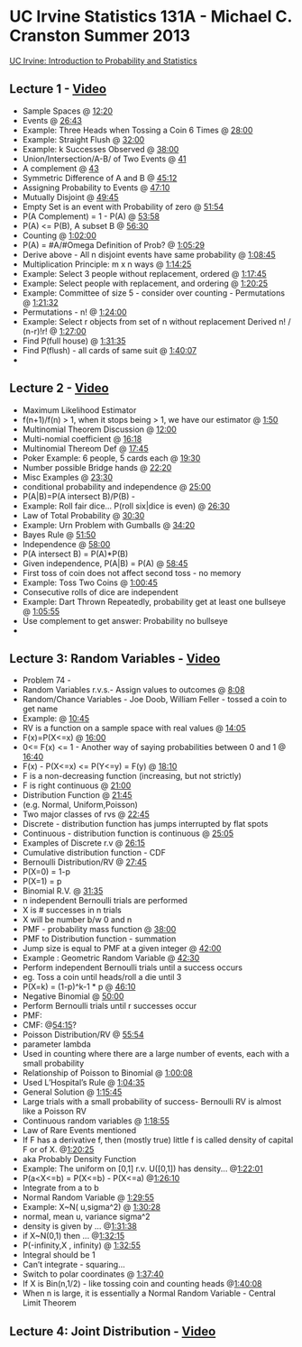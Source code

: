 # UC Irvine Statistics 131A - Michael C. Cranston Summer 2013


[UC Irvine:  Introduction to Probability and Statistics](http://ocw.uci.edu/courses/math_131a_introduction_to_probability_and_statistics.html)

## Lecture 1 - [Video](https://youtu.be/GyN4FotAEt8)
- Sample Spaces @ [12:20](https://youtu.be/GyN4FotAEt8?t=12m20s)
- Events @ [26:43](https://youtu.be/GyN4FotAEt8?t=26m43s)
 - Example: Three Heads when Tossing a Coin 6 Times @  [28:00](https://youtu.be/GyN4FotAEt8?t=28m00s)
- Example: Straight Flush @ [32:00](https://youtu.be/GyN4FotAEt8?t=32m00s)
- Example: k Successes Observed @ [38:00](https://youtu.be/GyN4FotAEt8?t=38m00s)
- Union/Intersection/A-B/ of Two Events @ [41](https://youtu.be/GyN4FotAEt8?t=41m00s)
- A complement @ [43](https://youtu.be/GyN4FotAEt8?t=43m00s)
- Symmetric Difference of A and B @ [45:12](https://youtu.be/GyN4FotAEt8?t=45m12s)
- Assigning Probability to Events @ [47:10](https://youtu.be/GyN4FotAEt8?t=47m10s)
- Mutually Disjoint @ [49:45](https://youtu.be/GyN4FotAEt8?t=49m45s)
- Empty Set is an event with Probability of zero @ [51:54](https://youtu.be/GyN4FotAEt8?t=51m54s)
- P(A Complement) = 1 - P(A) @ [53:58](https://youtu.be/GyN4FotAEt8?t=53m58s)
- P(A) <= P(B), A subset B @ [56:30](https://youtu.be/GyN4FotAEt8?t=56m30s)
 - Counting @ [1:02:00](https://youtu.be/GyN4FotAEt8?t=1h2m)
- P(A) = #A/#Omega Definition of Prob? @ [1:05:29](https://youtu.be/GyN4FotAEt8?t=1h5m29s)
- Derive above - All n disjoint events have same probability @ [1:08:45](https://youtu.be/GyN4FotAEt8?t=1h8m45s)
- Multiplication Principle: m x n ways @ [1:14:25](https://youtu.be/GyN4FotAEt8?t=1h14m25s)
- Example: Select 3 people without replacement, ordered @ [1:17:45](https://youtu.be/GyN4FotAEt8?t=1h17m45s)
- Example: Select people with replacement, and ordering @ [1:20:25](https://youtu.be/GyN4FotAEt8?t=1h20m25s)
- Example: Committee of size 5 - consider over counting - Permutations @ [1:21:32](https://youtu.be/GyN4FotAEt8?t=1h21m32s)
- Permutations - n! @ [1:24:00](https://youtu.be/GyN4FotAEt8?t=1h24m)
- Example: Select r objects from set of n without replacement Derived n! / (n-r)!r! @ [1:27:00](https://youtu.be/GyN4FotAEt8?t=1h27m)
- Find P(full house) @ [1:31:35](https://youtu.be/GyN4FotAEt8?t=1h31m35s)
- Find P(flush) - all cards of same suit @ [1:40:07](https://youtu.be/GyN4FotAEt8?t=1h40m7s)
- 

## Lecture 2 - [Video](https://youtu.be/zboOPK98aGk)
- Maximum Likelihood Estimator
- f(n+1)/f(n) > 1, when it stops being > 1, we have our estimator @ [1:50](https://youtu.be/zboOPK98aGk?t=1m50s)
- Multinomial Theorem Discussion @ [12:00](https://youtu.be/zboOPK98aGk?t=12m)
- Multi-nomial coefficient @ [16:18](https://youtu.be/zboOPK98aGk?t=16m18s)
- Multinomial Thereom Def @ [17:45](https://youtu.be/zboOPK98aGk?t=17m45s)
- Poker Example: 6 people, 5 cards each @ [19:30](https://youtu.be/zboOPK98aGk?t=19m30s)
- Number possible Bridge hands @ [22:20](https://youtu.be/zboOPK98aGk?t=22m20s)
- Misc Examples @ [23:30](https://youtu.be/zboOPK98aGk?t=23m30s)
- conditional probability and independence @ [25:00](https://youtu.be/zboOPK98aGk?t=25m)
- P(A|B)=P(A intersect B)/P(B) - 
- Example: Roll fair dice... P(roll six|dice is even) @ [26:30](https://youtu.be/zboOPK98aGk?t=26m30s)
- Law of Total Probability @ [30:30](https://youtu.be/zboOPK98aGk?t=30m30s)
- Example: Urn Problem with Gumballs @ [34:20](https://youtu.be/zboOPK98aGk?t=34m20s)
- Bayes Rule @ [51:50](https://youtu.be/zboOPK98aGk?t=51m50s)
- Independence @ [58:00](https://youtu.be/zboOPK98aGk?t=58m)
- P(A intersect B) = P(A)*P(B)
- Given independence, P(A|B) = P(A) @ [58:45](https://youtu.be/zboOPK98aGk?t=58m45s)
- First toss of coin does not affect second toss - no memory 
- Example: Toss Two Coins @ [1:00:45](https://youtu.be/zboOPK98aGk?t=1h0m45s)
- Consecutive rolls of dice are independent
- Example: Dart Thrown Repeatedly, probability get at least one bullseye @ [1:05:55](https://youtu.be/zboOPK98aGk?t=1h5m55s)
- Use complement to get answer: Probability no bullseye 
- 
## Lecture 3: Random Variables  - [Video](https://youtu.be/Pj5n3FLE0wM)
- Problem 74 - 
- Random Variables r.v.s.- Assign values to outcomes @ [8:08](https://youtu.be/Pj5n3FLE0wM?t=8m08s)
- Random/Chance Variables - Joe Doob, William Feller - tossed a coin to get name
- Example: @ [10:45](https://youtu.be/Pj5n3FLE0wM?t=10m45s)
- RV is a function on a sample space with real values @ [14:05](https://youtu.be/Pj5n3FLE0wM?t=14m05s)
- F(x)=P(X<=x) @ [16:00](https://youtu.be/Pj5n3FLE0wM?t=16m)
- 0<= F(x) <= 1 - Another way of saying probabilities between 0 and 1 @ [16:40](https://youtu.be/Pj5n3FLE0wM?t=16m40s)
- F(x) - P(X<=x) <= P(Y<=y) = F(y) @ [18:10](https://youtu.be/Pj5n3FLE0wM?t=18m10s)
- F is a non-decreasing function (increasing, but not strictly)
- F is right continuous @ [21:00](https://youtu.be/Pj5n3FLE0wM?t=21m)
- Distribution Function @ [21:45](https://youtu.be/Pj5n3FLE0wM?t=21m45s)
- (e.g. Normal, Uniform,Poisson)
- Two major classes of rvs @ [22:45](https://youtu.be/Pj5n3FLE0wM?t=22m45s)
- Discrete - distribution function has jumps interrupted by flat spots
- Continuous - distribution function is continuous @ [25:05](https://youtu.be/Pj5n3FLE0wM?t=25m05s)
- Examples of Discrete r.v @ [26:15](https://youtu.be/Pj5n3FLE0wM?t=26m15s)
- Cumulative distribution function - CDF
- Bernoulli Distribution/RV @ [27:45](https://youtu.be/Pj5n3FLE0wM?t=27m45s)
- P(X=0) = 1-p
- P(X=1) = p
- Binomial R.V. @ [31:35](https://youtu.be/Pj5n3FLE0wM?t=31m35s)
- n independent Bernoulli trials are performed 
- X is # successes in n trials
- X will be number b/w 0 and n
- PMF - probability mass function @ [38:00](https://youtu.be/Pj5n3FLE0wM?t=38m)
- PMF to Distribution function - summation 
- Jump size is equal to PMF at a given integer @ [42:00](https://youtu.be/Pj5n3FLE0wM?t=42m)
- Example : Geometric Random Variable @ [42:30](https://youtu.be/Pj5n3FLE0wM?t=42m30s)
- Perform independent Bernoulli trials until a success occurs
- eg. Toss a coin until heads/roll a die until 3
- P(X=k) = (1-p)^k-1 * p @ [46:10](https://youtu.be/Pj5n3FLE0wM?t=46m10s)
- Negative Binomial @ [50:00](https://youtu.be/Pj5n3FLE0wM?t=50m)
- Perform Bernoulli trials until r successes occur 
- PMF: 
- CMF: @[54:15](https://youtu.be/Pj5n3FLE0wM?t=54m15s)?
- Poisson Distribution/RV @ [55:54](https://youtu.be/Pj5n3FLE0wM?t=55m54s)
- parameter lambda
- Used in counting where there are a large number of events, each with a small probability 
- Relationship of Poisson to Binomial @ [1:00:08](https://youtu.be/Pj5n3FLE0wM?t=1h0m8s)
- Used L’Hospital’s Rule @ [1:04:35](https://youtu.be/Pj5n3FLE0wM?t=1h04m35s)
- General Solution @ [1:15:45](https://youtu.be/Pj5n3FLE0wM?t=1h15m45s)
- Large trials with a small probability of success- Bernoulli RV is almost like a Poisson RV
- Continuous random variables @ [1:18:55](https://youtu.be/Pj5n3FLE0wM?t=1h18m55s)
- Law of Rare Events mentioned
- If F has a derivative f, then  (mostly true) little f is called density of capital F or of X. @[1:20:25](https://youtu.be/Pj5n3FLE0wM?t=1h20m25s)
- aka Probably Density Function 
- Example: The uniform on [0,1] r.v. U([0,1]) has density... @[1:22:01](https://youtu.be/Pj5n3FLE0wM?t=1h22m1s)
- P(a<X<=b) = P(X<=b) - P(X<=a)  @[1:26:10](https://youtu.be/Pj5n3FLE0wM?t=1h26m10s) 
- Integrate from a to b
- Normal Random Variable @ [1:29:55](https://youtu.be/Pj5n3FLE0wM?t=1h29m55s)
- Example: X~N( u,sigma^2) @ [1:30:28](https://youtu.be/Pj5n3FLE0wM?t=1h30m28s)
- normal, mean u, variance sigma^2
- density is given by ... @[1:31:38](https://youtu.be/Pj5n3FLE0wM?t=1h31m38s)
- if X~N(0,1) then ... @[1:32:15](https://youtu.be/Pj5n3FLE0wM?t=1h32m15s)
- P(-infinity,X , infinity) @ [1:32:55](https://youtu.be/Pj5n3FLE0wM?t=1h32m55s)
- Integral should be 1
- Can’t integrate - squaring...
- Switch to polar coordinates @ [1:37:40](https://youtu.be/Pj5n3FLE0wM?t=1h37m40s)
- If X is Bin(n,1/2) - like tossing coin and counting heads @[1:40:08](https://youtu.be/Pj5n3FLE0wM?t=1h40m08s)
- When n is large, it is essentially a Normal Random Variable - Central Limit Theorem 

## Lecture 4: Joint Distribution - [Video](https://youtu.be/BV7xnuJNkSQ)


